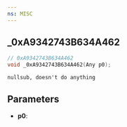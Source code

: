```yaml
---
ns: MISC
---
```

## _0xA9342743B634A462

```c
// 0xA9342743B634A462
void _0xA9342743B634A462(Any p0);
```

```
nullsub, doesn't do anything
```

## Parameters
* **p0**:
